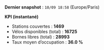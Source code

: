 **Dernier snapshot** : `10/09 18:58` (Europe/Paris)

**KPI (instantané)**

- Stations couvertes : **1469**
- Vélos disponibles (total) : **16725**
- Bornes libres (total) : **28993**
- Taux moyen d’occupation : **36.0 %**
